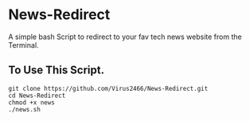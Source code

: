 # News-Redirect
A simple bash Script to redirect to your fav tech news website from the Terminal.


## To Use This Script.

```
git clone https://github.com/Virus2466/News-Redirect.git
cd News-Redirect 
chmod +x news
./news.sh

```

